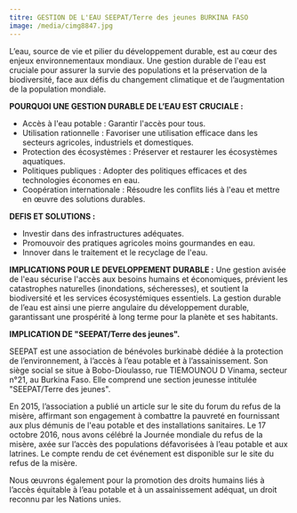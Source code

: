 ```yaml
---
titre: GESTION DE L'EAU SEEPAT/Terre des jeunes BURKINA FASO
image: /media/cimg8847.jpg
---
```

L’eau, source de vie et pilier du développement durable, est au cœur des enjeux environnementaux mondiaux. Une gestion durable de l'eau est cruciale pour assurer la survie des populations et la préservation de la biodiversité, face aux défis du changement climatique et de l’augmentation de la population mondiale.

**POURQUOI UNE GESTION DURABLE DE L’EAU EST CRUCIALE :**

* Accès à l'eau potable : Garantir l'accès pour tous.
* Utilisation rationnelle : Favoriser une utilisation efficace dans les secteurs agricoles, industriels et domestiques.
* Protection des écosystèmes : Préserver et restaurer les écosystèmes aquatiques.
* Politiques publiques : Adopter des politiques efficaces et des technologies économes en eau.
* Coopération internationale : Résoudre les conflits liés à l'eau et mettre en œuvre des solutions durables.

**DEFIS ET SOLUTIONS :**

* Investir dans des infrastructures adéquates.
* Promouvoir des pratiques agricoles moins gourmandes en eau.
* Innover dans le traitement et le recyclage de l'eau.

**IMPLICATIONS POUR LE DEVELOPPEMENT DURABLE :**
Une gestion avisée de l'eau sécurise l'accès aux besoins humains et économiques, prévient les catastrophes naturelles (inondations, sécheresses), et soutient la biodiversité et les services écosystémiques essentiels.
La gestion durable de l’eau est ainsi une pierre angulaire du développement durable, garantissant une prospérité à long terme pour la planète et ses habitants.

**I﻿MPLICATION DE "SEEPAT/Terre des jeunes".**

SEEPAT est une association de bénévoles burkinabè dédiée à la protection de l’environnement, à l’accès à l’eau potable et à l’assainissement. Son siège social se situe à Bobo-Dioulasso, rue TIEMOUNOU D Vinama, secteur n°21, au Burkina Faso. Elle comprend une section jeunesse intitulée "SEEPAT/Terre des jeunes".

En 2015, l’association a publié un article sur le site du forum du refus de la misère, affirmant son engagement à combattre la pauvreté en fournissant aux plus démunis de l'eau potable et des installations sanitaires. Le 17 octobre 2016, nous avons célébré la Journée mondiale du refus de la misère, axée sur l’accès des populations défavorisées à l’eau potable et aux latrines. Le compte rendu de cet événement est disponible sur le site du refus de la misère.

Nous œuvrons également pour la promotion des droits humains liés à l’accès équitable à l’eau potable et à un assainissement adéquat, un droit reconnu par les Nations unies.
